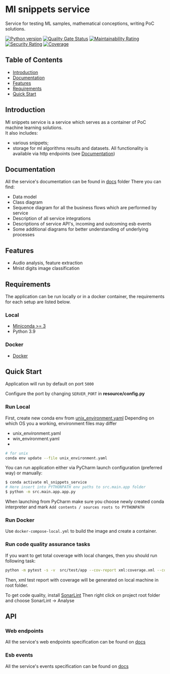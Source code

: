 # Ml snippets service

Service for testing ML samples, mathematical conceptions, writing PoC solutions.

[![Python version](https://img.shields.io/static/v1?label=Python&message=3.9&color=blue)](https://sonarcloud.io/summary/new_code?id=AlexOmarov_ml_snippets_service)
[![Quality Gate Status](https://sonarcloud.io/api/project_badges/measure?project=AlexOmarov_ml_snippets_service&metric=alert_status)](https://sonarcloud.io/summary/new_code?id=AlexOmarov_ml_snippets_service)
[![Maintainability Rating](https://sonarcloud.io/api/project_badges/measure?project=AlexOmarov_ml_snippets_service&metric=sqale_rating)](https://sonarcloud.io/summary/new_code?id=AlexOmarov_ml_snippets_service)
[![Security Rating](https://sonarcloud.io/api/project_badges/measure?project=AlexOmarov_ml_snippets_service&metric=security_rating)](https://sonarcloud.io/summary/new_code?id=AlexOmarov_ml_snippets_service)
[![Coverage](https://sonarcloud.io/api/project_badges/measure?project=AlexOmarov_ml_snippets_service&metric=coverage)](https://sonarcloud.io/summary/new_code?id=AlexOmarov_ml_snippets_service)

## Table of Contents

- [Introduction](#introduction)
- [Documentation](#documentation)
- [Features](#features)
- [Requirements](#requirements)
- [Quick Start](#quick-start)

## Introduction

Ml snippets service is a service which serves as a container of PoC machine learning solutions.  
It also includes:

* various snippets;
* storage for ml algorithms results and datasets.
  All functionality is available via http endpoints (see [Documentation](#documentation))

## Documentation

All the service's documentation can be found in [docs](docs) folder
There you can find:

- Data model
- Class diagram
- Sequence diagram for all the business flows which are performed by service
- Description of all service integrations
- Descriptions of service API's, incoming and outcoming esb events
- Some additional diagrams for better understanding of underlying processes

## Features

* Audio analysis, feature extraction
* Mnist digits image classification

## Requirements

The application can be run locally or in a docker container,
the requirements for each setup are listed below.

### Local

* [Miniconda >= 3](https://conda.io/en/latest/miniconda.html)
* Python 3.9

### Docker

* [Docker](https://www.docker.com/get-docker)

## Quick Start

Application will run by default on port `5000`

Configure the port by changing `SERVER_PORT` in __resource/config.py__

### Run Local

First, create new conda env from [unix_environment.yaml](unix_environment.yaml)
Depending on which OS you a working, environment files may differ

* unix_environment.yaml
* win_environment.yaml
*

```bash
# for unix
conda env update --file unix_environment.yaml
```

You can run application either via PyCharm launch configuration (preferred way) or manually:

```bash
$ conda activate ml_snippets_service
# Here insert into PYTHONPATH env paths to src.main.app folder
$ python -m src.main.app.app.py
```

When launching from PyCharm make sure you choose newly created conda interpreter and mark
`Add contents / sources roots to PYTHONPATH`

### Run Docker

Use `docker-compose-local.yml` to build the image and create a container.

### Run code quality assurance tasks

If you want to get total coverage with local changes, then you should run following task:

```bash
python -m pytest -s -v  src/test/app --cov-report xml:coverage.xml --cov --cov-report term --cov-config .coveragerc
```

Then, xml test report with coverage will be generated on local machine in root folder.

To get code quality, install [SonarLint](https://plugins.jetbrains.com/plugin/7973-sonarlint)
Then right click on project root folder and choose SonarLint -> Analyse

## API

### Web endpoints

All the service's web endpoints specification can be found on [docs](docs/api)

### Esb events

All the service's events specification can be found on [docs](docs/events)